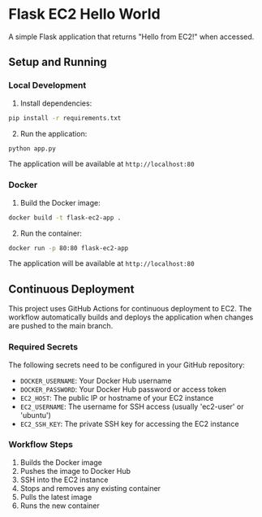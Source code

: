 # Flask EC2 Hello World

A simple Flask application that returns "Hello from EC2!" when accessed.

## Setup and Running

### Local Development

1. Install dependencies:
```bash
pip install -r requirements.txt
```

2. Run the application:
```bash
python app.py
```

The application will be available at `http://localhost:80`

### Docker

1. Build the Docker image:
```bash
docker build -t flask-ec2-app .
```

2. Run the container:
```bash
docker run -p 80:80 flask-ec2-app
```

The application will be available at `http://localhost:80`

## Continuous Deployment

This project uses GitHub Actions for continuous deployment to EC2. The workflow automatically builds and deploys the application when changes are pushed to the main branch.

### Required Secrets

The following secrets need to be configured in your GitHub repository:

- `DOCKER_USERNAME`: Your Docker Hub username
- `DOCKER_PASSWORD`: Your Docker Hub password or access token
- `EC2_HOST`: The public IP or hostname of your EC2 instance
- `EC2_USERNAME`: The username for SSH access (usually 'ec2-user' or 'ubuntu')
- `EC2_SSH_KEY`: The private SSH key for accessing the EC2 instance

### Workflow Steps

1. Builds the Docker image
2. Pushes the image to Docker Hub
3. SSH into the EC2 instance
4. Stops and removes any existing container
5. Pulls the latest image
6. Runs the new container
